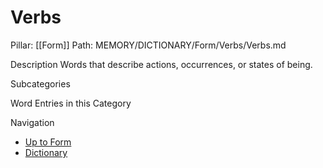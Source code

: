 # Verbs
Pillar: [[Form]]
Path: MEMORY/DICTIONARY/Form/Verbs/Verbs.md

Description
Words that describe actions, occurrences, or states of being.

Subcategories

Word Entries in this Category

Navigation
- [Up to Form](../Form.md)
- [Dictionary](../../dictionary.md)
